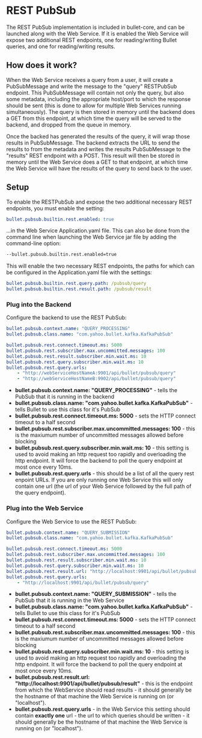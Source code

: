 # REST PubSub

The REST PubSub implementation is included in bullet-core, and can be launched along with the Web Service. If it is enabled the Web Service will expose two additional REST endpoints, one for reading/writing Bullet queries, and one
for reading/writing results.

## How does it work?

When the Web Service receives a query from a user, it will create a PubSubMessage and write the message to the "query" RESTPubSub endpoint. This PubSubMessage will contain not only the query, but also some metadata, including the
appropriate host/port to which the response should be sent (this is done to allow for multiple Web Services running simultaneously). The query is then stored in memory until the backend does a GET from this endpoint, at which
time the query will be served to the backend, and dropped from the queue in memory.

Once the backed has generated the results of the query, it will wrap those results in PubSubMessage. The backend extracts the URL to send the results to from the metadata and writes the results PubSubMessage to the
"results" REST endpoint with a POST. This result will then be stored in memory until the Web Service does a GET to that endpoint, at which time the Web Service will have the results of the query to send back to the user.

## Setup

To enable the RESTPubSub and expose the two additional necessary REST endpoints, you must enable the setting:

```yaml
bullet.pubsub.builtin.rest.enabled: true
```

...in the Web Service Application.yaml file. This can also be done from the command line when launching the Web Service jar file by adding the command-line option:

```bash
--bullet.pubsub.builtin.rest.enabled=true
```

This will enable the two necessary REST endpoints, the paths for which can be configured in the Application.yaml file with the settings:

```yaml
bullet.pubsub.builtin.rest.query.path: /pubsub/query
bullet.pubsub.builtin.rest.result.path: /pubsub/result
```

### Plug into the Backend

Configure the backend to use the REST PubSub:

```yaml
bullet.pubsub.context.name: "QUERY_PROCESSING"
bullet.pubsub.class.name: "com.yahoo.bullet.kafka.KafkaPubSub"

bullet.pubsub.rest.connect.timeout.ms: 5000
bullet.pubsub.rest.subscriber.max.uncommitted.messages: 100
bullet.pubsub.rest.result.subscriber.min.wait.ms: 10
bullet.pubsub.rest.query.subscriber.min.wait.ms: 10
bullet.pubsub.rest.query.urls:
    - "http://webServiceHostNameA:9901/api/bullet/pubsub/query"
    - "http://webServiceHostNameB:9902/api/bullet/pubsub/query"
```

* __bullet.pubsub.context.name: "QUERY_PROCESSING"__ - tells the PubSub that it is running in the backend
* __bullet.pubsub.class.name: "com.yahoo.bullet.kafka.KafkaPubSub"__ - tells Bullet to use this class for it's PubSub
* __bullet.pubsub.rest.connect.timeout.ms: 5000__ - sets the HTTP connect timeout to a half second
* __bullet.pubsub.rest.subscriber.max.uncommitted.messages: 100__ - this is the maxiumum number of uncommitted messages allowed before blocking
* __bullet.pubsub.rest.query.subscriber.min.wait.ms: 10__ - this setting is used to avoid making an http request too rapidly and overloading the http endpoint. It will force the backend to poll the query endpoint at most once every 10ms.
* __bullet.pubsub.rest.query.urls__ - this should be a list of all the query rest enpoint URLs. If you are only running one Web Service this will only contain one url (the url of your Web Service followed by the full path of the query endpoint).

### Plug into the Web Service

Configure the Web Service to use the REST PubSub:

```yaml
bullet.pubsub.context.name: "QUERY_SUBMISSION"
bullet.pubsub.class.name: "com.yahoo.bullet.kafka.KafkaPubSub"

bullet.pubsub.rest.connect.timeout.ms: 5000
bullet.pubsub.rest.subscriber.max.uncommitted.messages: 100
bullet.pubsub.rest.result.subscriber.min.wait.ms: 10
bullet.pubsub.rest.query.subscriber.min.wait.ms: 10
bullet.pubsub.rest.result.url: "http://localhost:9901/api/bullet/pubsub/result"
bullet.pubsub.rest.query.urls:
    - "http://localhost:9901/api/bullet/pubsub/query"
```

* __bullet.pubsub.context.name: "QUERY_SUBMISSION"__ - tells the PubSub that it is running in the Web Service
* __bullet.pubsub.class.name: "com.yahoo.bullet.kafka.KafkaPubSub"__ - tells Bullet to use this class for it's PubSub
* __bullet.pubsub.rest.connect.timeout.ms: 5000__ - sets the HTTP connect timeout to a half second
* __bullet.pubsub.rest.subscriber.max.uncommitted.messages: 100__ - this is the maxiumum number of uncommitted messages allowed before blocking
* __bullet.pubsub.rest.query.subscriber.min.wait.ms: 10__ - this setting is used to avoid making an http request too rapidly and overloading the http endpoint. It will force the backend to poll the query endpoint at most once every 10ms.
* __bullet.pubsub.rest.result.url: "http://localhost:9901/api/bullet/pubsub/result"__ - this is the endpoint from which the WebService should read results - it should generally be the hostname of that machine the Web Service is running on (or "localhost").
* __bullet.pubsub.rest.query.urls__ - in the Web Service this setting should contain __exactly one__ url - the url to which queries should be written  - it should generally be the hostname of that machine the Web Service is running on (or "localhost").

